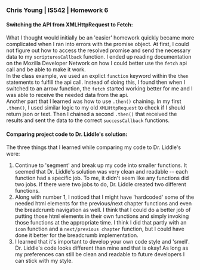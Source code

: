 ### Chris Young | IS542 | Homework 6

#### Switching the API from XMLHttpRequest to Fetch:
What I thought would initially be an 'easier' homework quickly became more complicated when I ran into errors with the promise object. At first, I could not figure out how to access the resolved promise and send the necessary data to my `scripturesCallback` function. I ended up reading documentation on the Mozilla Developer Network on how I could better use the `fetch` api call and be able to make it work.  
In the class example, we used an explict `function` keyword within the `then` statements to fulfill the api call. Instead of doing this, I found then when I switched to an arrow function, the `fetch` started working better for me and I was able to receive the needed data from the api.  
Another part that I learned was how to use `.then()` chaining. In my first `.then()`, I used similar logic to my old `XMLHttpRequest` to check if I should return json or text. Then I chained a second `.then()` that received the results and sent the data to the correct `successCallback` functions.

#### Comparing project code to Dr. Liddle's solution:
The three things that I learned while comparing my code to Dr. Liddle's were:
1. Continue to 'segment' and break up my code into smaller functions. It seemed that Dr. Liddle's solution was very clean and readable -- each function had a specific job. To me, it didn't seem like any functions did two jobs. If there were two jobs to do, Dr. Liddle created two different functions.
2. Along with number 1, I noticed that I might have 'hardcoded' some of the needed html elements for the previous/next chapter functions and even the breadcrumb navigation as well. I think that I could do a better job of putting those html elements in their own functions and simply invoking those functions at the appropriate time. I think I did that partly with an `icon` function and a `next/previous chapter` function, but I could have done it better for the breadcrumb implementation.
3. I learned that it's important to develop your own code style and 'smell'. Dr. Liddle's code looks different than mine and that is okay! As long as my preferences can still be clean and readable to future developers I can stick with my style.